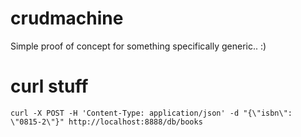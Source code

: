 # crudmachine
Simple proof of concept for something specifically generic.. :)

# curl stuff
```
curl -X POST -H 'Content-Type: application/json' -d "{\"isbn\": \"0815-2\"}" http://localhost:8888/db/books 
```